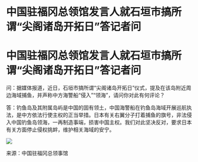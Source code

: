 # 中国驻福冈总领馆发言人就石垣市搞所谓“尖阁诸岛开拓日”答记者问

# 中国驻福冈总领馆发言人就石垣市搞所谓“尖阁诸岛开拓日”答记者问

问：据媒体报道，近日，石垣市搞所谓“尖阁诸岛开拓日”仪式，提及在该岛附近周边海域捕鱼，并声称中方海警船“侵入”“领海”，请问你对此有何评论？

答：钓鱼岛及其附属岛屿是中国的固有领土，中国海警船在钓鱼岛海域开展巡航执法，是中方依法行使主权的正当举措。日本有关右翼分子打着捕鱼的旗号，非法侵入中国钓鱼岛领海，一再制造事端，损害中国主权。我们对此坚决反对，要求日本有关方面停止侵权挑衅，维护相关海域的安宁。

![](https://inews.gtimg.com/news_bt/OJtD-6ErmbEidnbRjEaG87m9BWPLiz7UkahDBISTaXJesAA/1000)

来源：中国驻福冈总领事馆

